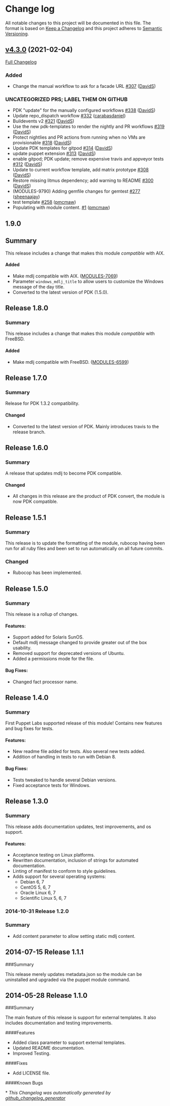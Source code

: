 # Change log

All notable changes to this project will be documented in this file. The format is based on [Keep a Changelog](http://keepachangelog.com/en/1.0.0/) and this project adheres to [Semantic Versioning](http://semver.org).

## [v4.3.0](https://github.com/puppetlabs/puppetlabs-testing/tree/v4.3.0) (2021-02-04)

[Full Changelog](https://github.com/puppetlabs/puppetlabs-testing/compare/v1.9.0...v4.3.0)

### Added

- Change the manual workflow to ask for a facade URL [\#307](https://github.com/puppetlabs/puppetlabs-testing/pull/307) ([DavidS](https://github.com/DavidS))

### UNCATEGORIZED PRS; LABEL THEM ON GITHUB

- PDK "update" for the manually configured workflows [\#338](https://github.com/puppetlabs/puppetlabs-testing/pull/338) ([DavidS](https://github.com/DavidS))
- Update repo\_dispatch workflow [\#332](https://github.com/puppetlabs/puppetlabs-testing/pull/332) ([carabasdaniel](https://github.com/carabasdaniel))
- Buildevents v2 [\#321](https://github.com/puppetlabs/puppetlabs-testing/pull/321) ([DavidS](https://github.com/DavidS))
- Use the new pdk-templates to render the nightly and PR workflows [\#319](https://github.com/puppetlabs/puppetlabs-testing/pull/319) ([DavidS](https://github.com/DavidS))
- Protect nightlies and PR actions from running when no VMs are provisionable [\#318](https://github.com/puppetlabs/puppetlabs-testing/pull/318) ([DavidS](https://github.com/DavidS))
- Update PDK templates for gitpod [\#314](https://github.com/puppetlabs/puppetlabs-testing/pull/314) ([DavidS](https://github.com/DavidS))
- update puppet extension [\#313](https://github.com/puppetlabs/puppetlabs-testing/pull/313) ([DavidS](https://github.com/DavidS))
- enable gitpod; PDK update; remove expensive travis and appveyor tests [\#312](https://github.com/puppetlabs/puppetlabs-testing/pull/312) ([DavidS](https://github.com/DavidS))
- Update to current workflow template, add matrix prototype [\#308](https://github.com/puppetlabs/puppetlabs-testing/pull/308) ([DavidS](https://github.com/DavidS))
- Restore missing litmus dependency; add warning to README [\#300](https://github.com/puppetlabs/puppetlabs-testing/pull/300) ([DavidS](https://github.com/DavidS))
- \(MODULES-9790\) Adding gemfile changes for gemtest [\#277](https://github.com/puppetlabs/puppetlabs-testing/pull/277) ([sheenaajay](https://github.com/sheenaajay))
- test template [\#258](https://github.com/puppetlabs/puppetlabs-testing/pull/258) ([pmcmaw](https://github.com/pmcmaw))
- Populating with module content.  [\#1](https://github.com/puppetlabs/puppetlabs-testing/pull/1) ([pmcmaw](https://github.com/pmcmaw))

## 1.9.0
## Summary
This release includes a change that makes this module *compatible* with AIX.

#### Added
- Make mdlj compatible with AIX. ([MODULES-7069](https://tickets.puppetlabs.com/browse/MODULES-7069))
- Parameter `windows_mdlj_title` to allow users to customize the Windows message of the day title.
- Converted to the latest version of PDK (1.5.0).

## Release 1.8.0
### Summary
This release includes a change that makes this module *compatible* with FreeBSD.

#### Added
- Make mdlj compatible with FreeBSD. ([MODULES-6599](https://tickets.puppetlabs.com/browse/MODULES-6599))

## Release 1.7.0
### Summary
Release for PDK 1.3.2 compatibility.

#### Changed
- Converted to the latest version of PDK. Mainly introduces travis to the release branch.

## Release 1.6.0
### Summary
A release that updates mdlj to become PDK compatible.

#### Changed
- All changes in this release are the product of PDK convert, the module is now PDK compatible.

## Release 1.5.1
### Summary
This release is to update the formatting of the module, rubocop having been run for all ruby files and been set to run automatically on all future commits.

### Changed
- Rubocop has been implemented.

## Release 1.5.0
### Summary
This release is a rollup of changes.

#### Features:
- Support added for Solaris SunOS.
- Default mdlj message changed to provide greater out of the box usability.
- Removed support for deprecated versions of Ubuntu.
- Added a permissions mode for the file.

#### Bug Fixes:
- Changed fact processor name.

## Release 1.4.0
### Summary
First Puppet Labs supported release of this module! Contains new features and bug fixes for tests.

#### Features:
- New readme file added for tests. Also several new tests added.
- Addition of handling in tests to run with Debian 8.

#### Bug Fixes:
- Tests tweaked to handle several Debian versions.
- Fixed acceptance tests for Windows.


## Release 1.3.0
### Summary
This release adds documentation updates, test improvements, and os support.

#### Features:
- Acceptance testing on Linux platforms.
- Rewritten documentation, inclusion of strings for automated documentation.
- Linting of manifest to conform to style guidelines.
- Adds support for several operating systems:
  - Debian 6, 7
  - CentOS 5, 6, 7
  - Oracle Linux 6, 7
  - Scientific Linux 5, 6, 7

### 2014-10-31 Release 1.2.0
### Summary
- Add content parameter to allow setting static mdlj content.

## 2014-07-15 Release 1.1.1
###Summary

This release merely updates metadata.json so the module can be uninstalled and
upgraded via the puppet module command.

## 2014-05-28 Release 1.1.0
###Summary

The main feature of this release is support for external templates.
It also includes documentation and testing improvements.

####Features

- Added class parameter to support external templates.
- Updated README documentation.
- Improved Testing.

####Fixes

- Add LICENSE file.

####Known Bugs


\* *This Changelog was automatically generated by [github_changelog_generator](https://github.com/github-changelog-generator/github-changelog-generator)*
